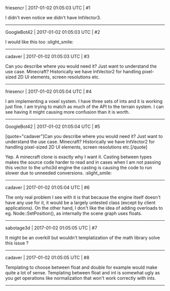 friesencr | 2017-01-02 01:05:03 UTC | #1

I didn't even notice we didn't have IntVector3.

-------------------------

GoogleBot42 | 2017-01-02 01:05:03 UTC | #2

I would like this too :slight_smile:

-------------------------

cadaver | 2017-01-02 01:05:03 UTC | #3

Can you describe where you would need it? Just want to understand the use case. Minecraft? Historically we have IntVector2 for handling pixel-sized 2D UI elements, screen resolutions etc.

-------------------------

friesencr | 2017-01-02 01:05:04 UTC | #4

I am implementing a voxel system.  I have three sets of ints and it is working just fine.  I am trying to match as much of the API to the terrain system.  I can see having it might causing more confusion than it is worth.

-------------------------

GoogleBot42 | 2017-01-02 01:05:04 UTC | #5

[quote="cadaver"]Can you describe where you would need it? Just want to understand the use case. Minecraft? Historically we have IntVector2 for handling pixel-sized 2D UI elements, screen resolutions etc.[/quote]

Yep.  A minecraft clone is exactly why I want it.  Casting between types makes the source code harder to read and in cases when I am not passing this vector to the urho3d engine the casting is causing the code to run slower due to unneeded conversions. :slight_smile:

-------------------------

cadaver | 2017-01-02 01:05:04 UTC | #6

The only real problem I see with it is that because the engine itself doesn't have any use for it, it would be a largely untested class (except by client applications). On the other hand, I don't like the idea of adding overloads to eg. Node::SetPosition(), as internally the scene graph uses floats.

-------------------------

sabotage3d | 2017-01-02 01:05:05 UTC | #7

It might be an overkill but wouldn't templatization of the math library solve this issue ?

-------------------------

cadaver | 2017-01-02 01:05:05 UTC | #8

Templating to choose between float and double for example would make quite a lot of sense. Templating between float and int is somewhat ugly as you get operations like normalization that won't work correctly with ints.

-------------------------

